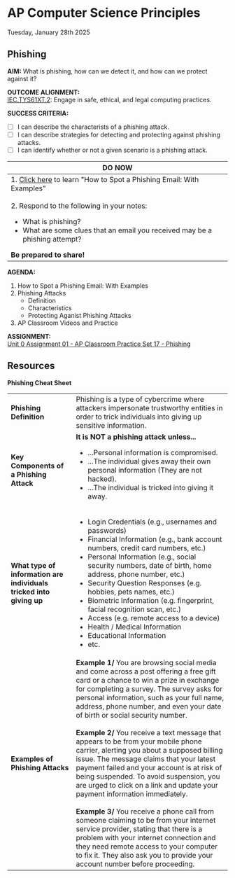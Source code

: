 # AP Computer Science Principles
Tuesday, January 28th 2025

## Phishing

**AIM:** What is phishing, how can we detect it, and how can we protect against it?

**OUTCOME ALIGNMENT:**
<br><ins>IEC.TYS61XT.2</ins>: Engage in safe, ethical, and legal computing practices.

**SUCCESS CRITERIA:**
- [ ] I can describe the characterists of a phishing attack.
- [ ] I can describe strategies for detecting and protecting against phishing attacks.
- [ ] I can identify whether or not a given scenario is a phishing attack.

|DO NOW|
|---|
|1. [Click here](https://www.itgovernance.co.uk/blog/5-ways-to-detect-a-phishing-email) to learn "How to Spot a Phishing Email: With Examples"<br><br> 2. Respond to the following in your notes:<br><ul><li>What is phishing?</li><li>What are some clues that an email you received may be a phishing attempt?</li></ul>**Be prepared to share!**|

**AGENDA:**

1. How to Spot a Phishing Email: With Examples
2. Phishing Attacks
   * Definition
   * Characteristics
   * Protecting Aganist Phishing Attacks
3. AP Classroom Videos and Practice

**ASSIGNMENT:** 
<br>[Unit 0 Assignment 01 - AP Classroom Practice Set 17 - Phishing](https://github.com/MrJSwotinsky/AP_Computer_Science_Principles_2_Spring_2025/blob/main/Unit_0_Safe_Computing/Assignments/01_AP_Classroom_Practice_Set_17_Phishing.md)

## Resources
**Phishing Cheat Sheet**

<table>
  <tr>
    <td><b>Phishing Definition</b></td>
    <td>Phishing is a type of cybercrime where attackers impersonate trustworthy entities in order to trick individuals into giving up sensitive information.</td>
  </tr>
  <tr>
    <td><b>Key Components of a Phishing Attack</b></td>
    <td>
      <b>It is NOT a phishing attack unless...</b>
      <ul>
        <li>...Personal information is compromised.</li>
        <li>...The individual gives away their own personal information (They are not hacked).</li>
        <li>...The individual is tricked into giving it away. </li>
      </ul>
    </td>
  </tr>
  <tr>
    <td><b>What type of information are individuals tricked into giving up</b></td>
    <td>
      <ul>
        <li>Login Credentials (e.g., usernames and passwords)</li>
        <li>Financial Information (e.g., bank account numbers, credit card numbers, etc.)</li>
        <li>Personal Information (e.g., social security numbers, date of birth, home address, phone number, etc.)</li>
        <li>Security Question Responses (e.g. hobbies, pets names, etc.)</li>
        <li>Biometric Information (e.g. fingerprint, facial recognition scan, etc.)</li>
        <li>Access (e.g. remote access to a device)
        <li>Health / Medical Information</li>
        <li>Educational Information</li>
        <li>etc.</li>
      </ul>
    </td>
  </tr>
  <tr>
    <td><b>Examples of Phishing Attacks</b></td>
    <td>
    <b>Example 1/</b> You are browsing social media and come across a post offering a free gift card or a chance to win a prize in exchange for completing a survey. The survey asks for personal information, such as your full name, address, phone number, and even your date of birth or social security number.<br><br><b>Example 2/</b> You receive a text message that appears to be from your mobile phone carrier, alerting you about a supposed billing issue. The message claims that your latest payment failed and your account is at risk of being suspended. To avoid suspension, you are urged to click on a link and update your payment information immediately.<br><br><b>Example 3/</b> You receive a phone call from someone claiming to be from your internet service provider, stating that there is a problem with your internet connection and they need remote access to your computer to fix it.  They also ask you to provide your account number before proceeding.<br>
    </td>
  </tr>
</table>
